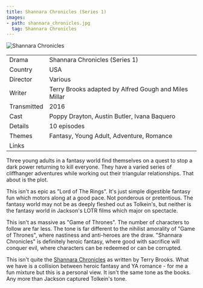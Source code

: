 ```yaml
---
title: Shannara Chronicles (Series 1)
images:
- path: shannara_chronicles.jpg
  tag: Shannara Chronicles
---
```

![Shannara Chronicles](shannara_chronicles.jpg)

| | |
|-|-|
Drama|Shannara Chronicles (Series 1)
Country|USA
Director|Various
Writer|Terry Brooks adapted by  Alfred Gough and Miles Millar
Transmitted|2016
Cast|Poppy Drayton, Austin Butler, Ivana Baquero
Details|10 episodes
Themes|Fantasy, Young Adult, Adventure, Romance
Links|

Three young adults in a fantasy world find themselves on a quest
to stop a dark power returning to kill everyone. They have a
varied series of cliffhanger adventures while working out their
triangular relationships. That about is the plot.

This isn't as epic as "Lord of The Rings". It's just simple digestible
fantasy fun which motors along at a good pace. Not ponderous or
pretentious. The fantasy world may not be as deeply fleshed out
as Tolkein's, but neither is the fantasy world in Jackson's LOTR
films which major on spectacle.

This isn't as massive as "Game of Thrones". The number of characters
to follow are far less. The tone is far different to the nihilist
amorality of "Game of Thrones", where nastiness and anti-heroes are
the draw. "Shannara Chronicles" is definitely heroic fantasy, where
good with sacrifice will conquer evil, where characters can be
redeemed or can be corrupted.

This isn't quite the [Shannara Chronicles](http://terrybrooks.net/books/)
as written by Terry Brooks. What we have is a collision between
heroic fantasy and YA romance - for me a fun mixture but
this is a personal view. It isn't the same tone as the books.
Any more than Jackson captured Tolkein's tone.

